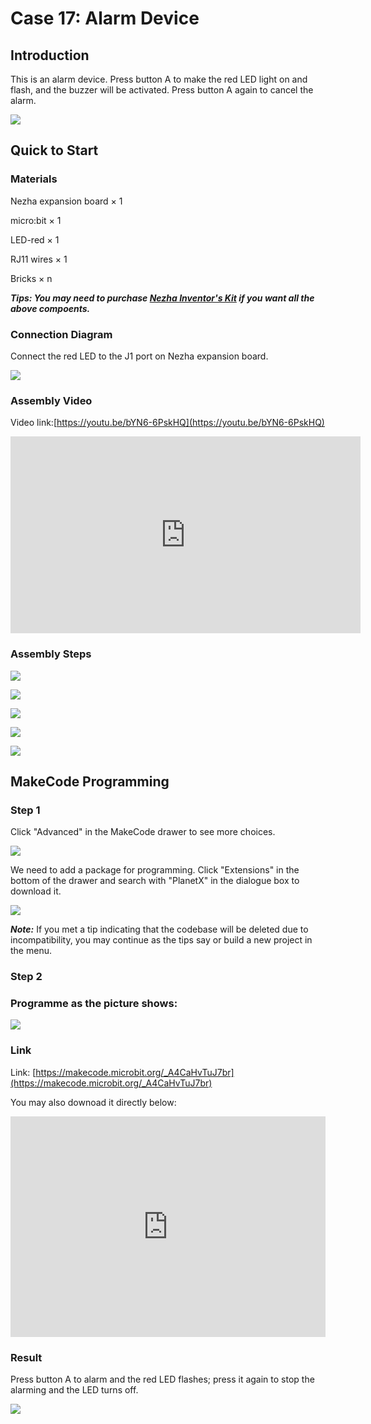 # Case 17: Alarm Device

## Introduction 

This is an alarm device. Press button A to make the red LED light on and flash, and the buzzer will be activated. Press button A again to cancel the alarm.



![](./images/case_17_01.png)


## Quick to Start 


### Materials

Nezha expansion board × 1

micro:bit × 1

LED-red  × 1

RJ11 wires × 1

Bricks × n

***Tips: You may need to purchase [Nezha Inventor's Kit](https://www.elecfreaks.com/nezha-inventor-s-kit-for-micro-bit-without-micro-bit-board.html) if you want all the above compoents.***


### Connection Diagram

Connect the red LED to the J1 port on Nezha expansion board. 


![](./images/case_17_03.png)


### Assembly Video


Video link:[https://youtu.be/bYN6-6PskHQ](https://youtu.be/bYN6-6PskHQ)

<iframe width="560" height="315" src="https://www.youtube.com/embed/bYN6-6PskHQ" frameborder="0" allow="accelerometer; autoplay; clipboard-write; encrypted-media; gyroscope; picture-in-picture" allowfullscreen></iframe>

### Assembly Steps


![](./images/case_step_17_01.png)

![](./images/case_step_17_02.png)

![](./images/case_step_17_03.png)

![](./images/case_step_17_04.png)

![](./images/case_step_17_05.png)




## MakeCode Programming



### Step 1


Click "Advanced" in the MakeCode drawer to see more choices. 

![](./images/case_01_10.png)

We need to add a package for programming. Click "Extensions" in the bottom of the drawer and search with "PlanetX" in the dialogue box to download it. 

![](./images/case_01_11.png)



***Note:*** If you met a tip indicating that the codebase will be deleted due to incompatibility, you may continue as the tips say or build a new project in the menu. 

### Step 2


### Programme as the picture shows: 


![](./images/case_17_15.png)

### Link
Link: [https://makecode.microbit.org/_A4CaHvTuJ7br](https://makecode.microbit.org/_A4CaHvTuJ7br)

You may also downoad it directly below: 

<div style="position:relative;height:0;padding-bottom:70%;overflow:hidden;"><iframe style="position:absolute;top:0;left:0;width:100%;height:100%;" src="https://makecode.microbit.org/#pub:_A4CaHvTuJ7br" frameborder="0" sandbox="allow-popups allow-forms allow-scripts allow-same-origin"></iframe></div>  


### Result
Press button A to alarm and the red LED flashes; press it again to stop the alarming and the LED turns off. 

![](./images/case-gif-17.gif)
